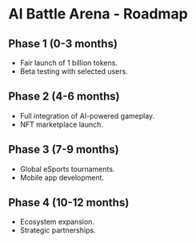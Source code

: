# AI Battle Arena - Roadmap

## Phase 1 (0-3 months)
- Fair launch of 1 billion tokens.
- Beta testing with selected users.

## Phase 2 (4-6 months)
- Full integration of AI-powered gameplay.
- NFT marketplace launch.

## Phase 3 (7-9 months)
- Global eSports tournaments.
- Mobile app development.

## Phase 4 (10-12 months)
- Ecosystem expansion.
- Strategic partnerships.
